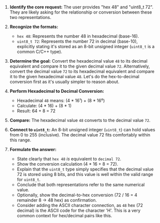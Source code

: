 1.  **Identify the core request:** The user provides "hex 48" and "uint8_t 72". They are likely asking for the relationship or conversion between these two representations.

2.  **Recognize the formats:**
    *   `hex 48`: Represents the number 48 in hexadecimal (base-16).
    *   `uint8_t 72`: Represents the number 72 in decimal (base-10), explicitly stating it's stored as an 8-bit unsigned integer (`uint8_t` is a common C/C++ type).

3.  **Determine the goal:** Convert the hexadecimal value `48` to its decimal equivalent and compare it to the given decimal value `72`. Alternatively, convert the decimal value `72` to its hexadecimal equivalent and compare it to the given hexadecimal value `48`. Let's do the hex-to-decimal conversion first as it's usually simpler to reason about.

4.  **Perform Hexadecimal to Decimal Conversion:**
    *   Hexadecimal `48` means: (4 * 16¹) + (8 * 16⁰)
    *   Calculate: (4 * 16) + (8 * 1)
    *   Result: 64 + 8 = 72

5.  **Compare:** The hexadecimal value `48` converts to the decimal value `72`.

6.  **Connect to `uint8_t`:** An 8-bit unsigned integer (`uint8_t`) can hold values from 0 to 255 (inclusive). The decimal value 72 fits comfortably within this range.

7.  **Formulate the answer:**
    *   State clearly that `hex 48` *is* equivalent to `decimal 72`.
    *   Show the conversion calculation (4 * 16 + 8 = 72).
    *   Explain that the `uint8_t` type simply specifies that the decimal value 72 is stored using 8 bits, and this value is well within the valid range for `uint8_t`.
    *   Conclude that both representations refer to the same numerical value.
    *   Optionally, show the decimal-to-hex conversion (72 / 16 = 4 remainder 8 -> 48 hex) as confirmation.
    *   Consider adding the ASCII character connection, as `48` hex (72 decimal) is the ASCII code for the character 'H'. This is a very common context for hex/decimal pairs like this.